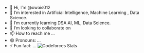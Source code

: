 - 👋 Hi, I’m @owais012
- 👀 I’m interested in Artificial Intelligence, Machine Learning , Data Science.
- 🌱 I’m currently learning  DSA AI, ML, Data Science.
- 💞️ I’m looking to collaborate on 
- 📫 How to reach me ...
- 😄 Pronouns: ...
- ⚡ Fun fact: ...
![Codeforces Stats](https://codeforces-readme-stats.vercel.app/api/card?username=owess)
<!---
owais012/owais012 is a ✨ special ✨ repository because its `README.md` (this file) appears on your GitHub profile.
You can click the Preview link to take a look at your changes.
--->
